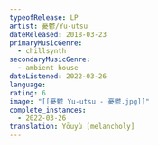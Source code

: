 ```yaml
---
typeofRelease: LP
artist: 憂鬱/Yu-utsu
dateReleased: 2018-03-23
primaryMusicGenre:
  - chillsynth
secondaryMusicGenre:
  - ambient house
dateListened: 2022-03-26
language:
rating: 6
image: "[[憂鬱 Yu-utsu - 憂鬱.jpg]]"
complete_instances:
  - 2022-03-26
translation: Yōuyù [melancholy]
---
```

